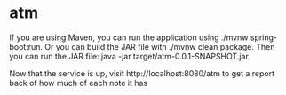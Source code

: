 # atm

If you are using Maven, you can run the application using ./mvnw spring-boot:run. Or you can build the JAR file with ./mvnw clean package. Then you can run the JAR file:
java -jar target/atm-0.0.1-SNAPSHOT.jar

Now that the service is up, visit http://localhost:8080/atm to get a report back of how much of each note it has

